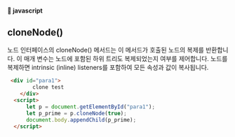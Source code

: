 #### :peach: javascript


## cloneNode()

노드 인터페이스의 cloneNode() 메서드는 이 메서드가 호출된 노드의 복제를 반환합니다. 이 매개 변수는 노드에 포함된 하위 트리도 복제되었는지 여부를 제어합니다. 노드를 복제하면 intrinsic (inline) listeners를 포함하여 모든 속성과 값이 복사됩니다.  
```html
 <div id="para1">
        clone test
    </div>
  <script>
      let p = document.getElementById("para1");
      let p_prime = p.cloneNode(true);
      document.body.appendChild(p_prime);
  </script>

```

